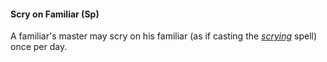 #### **Scry on Familiar** (Sp)

A familiar's master may scry on his familiar (as if casting the *[scrying]* spell) once per day.

[scrying]: :d20-spell:scry